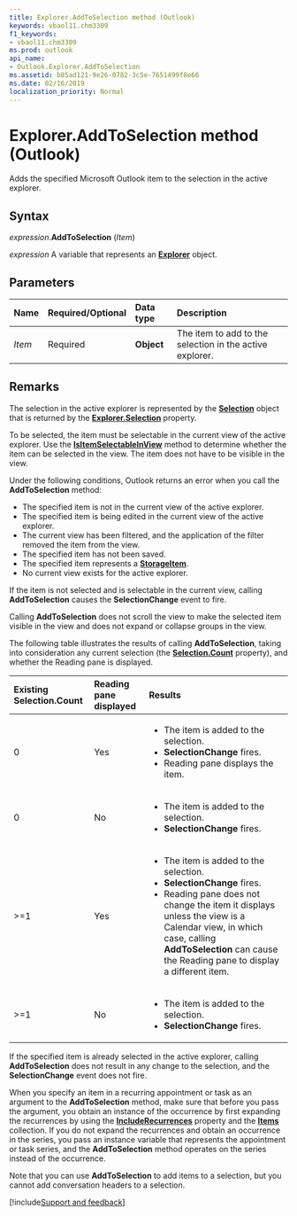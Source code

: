 ```yaml
---
title: Explorer.AddToSelection method (Outlook)
keywords: vbaol11.chm3309
f1_keywords:
- vbaol11.chm3309
ms.prod: outlook
api_name:
- Outlook.Explorer.AddToSelection
ms.assetid: b85ad121-9e26-0782-3c5e-7651499f8e66
ms.date: 02/16/2019
localization_priority: Normal
---
```



# Explorer.AddToSelection method (Outlook)

Adds the specified Microsoft Outlook item to the selection in the active explorer.


## Syntax

_expression_.**AddToSelection** (_Item_)

_expression_ A variable that represents an **[Explorer](Outlook.Explorer.md)** object.


## Parameters

|Name|Required/Optional|Data type|Description|
|:-----|:-----|:-----|:-----|
| _Item_|Required| **Object**|The item to add to the selection in the active explorer.|

## Remarks

The selection in the active explorer is represented by the **[Selection](Outlook.Selection.md)** object that is returned by the **[Explorer.Selection](Outlook.Explorer.Selection.md)** property.

To be selected, the item must be selectable in the current view of the active explorer. Use the **[IsItemSelectableInView](Outlook.Explorer.IsItemSelectableInView.md)** method to determine whether the item can be selected in the view. The item does not have to be visible in the view.

Under the following conditions, Outlook returns an error when you call the **AddToSelection** method:

- The specified item is not in the current view of the active explorer.   
- The specified item is being edited in the current view of the active explorer.    
- The current view has been filtered, and the application of the filter removed the item from the view.    
- The specified item has not been saved.    
- The specified item represents a **[StorageItem](Outlook.StorageItem.md)**.    
- No current view exists for the active explorer.
    
If the item is not selected and is selectable in the current view, calling **AddToSelection** causes the **SelectionChange** event to fire.

Calling **AddToSelection** does not scroll the view to make the selected item visible in the view and does not expand or collapse groups in the view.

The following table illustrates the results of calling **AddToSelection**, taking into consideration any current selection (the **[Selection.Count](Outlook.Selection.Count.md)** property), and whether the Reading pane is displayed.

|Existing Selection.Count|Reading pane displayed|Results|
|:-----------------------|:---------------------|:------|
|0|Yes|<ul><li>The item is added to the selection.</li><li><b>SelectionChange</b> fires.</li><li>Reading pane displays the item.</li></ul>|
|0|No|<ul><li>The item is added to the selection.</li><li><b>SelectionChange</b> fires.</li></ul>|
|>=1|Yes|<ul><li>The item is added to the selection.</li><li><b>SelectionChange</b> fires.</li><li>Reading pane does not change the item it displays unless the view is a Calendar view, in which case, calling <b>AddToSelection</b> can cause the Reading pane to display a different item.</li></ul>|
|>=1|No|<ul><li>The item is added to the selection.</li><li><b>SelectionChange</b> fires.</li></ul>|

If the specified item is already selected in the active explorer, calling **AddToSelection** does not result in any change to the selection, and the **SelectionChange** event does not fire.

When you specify an item in a recurring appointment or task as an argument to the **AddToSelection** method, make sure that before you pass the argument, you obtain an instance of the occurrence by first expanding the recurrences by using the **[IncludeRecurrences](Outlook.Items.IncludeRecurrences.md)** property and the **[Items](Outlook.Items.md)** collection. If you do not expand the recurrences and obtain an occurrence in the series, you pass an instance variable that represents the appointment or task series, and the **AddToSelection** method operates on the series instead of the occurrence.

Note that you can use **AddToSelection** to add items to a selection, but you cannot add conversation headers to a selection.




[!include[Support and feedback](~/includes/feedback-boilerplate.md)]